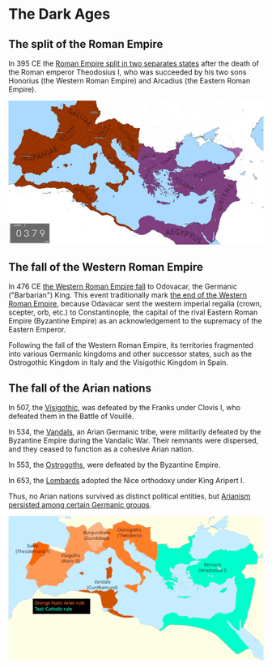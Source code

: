 # The Dark Ages


## The split of the Roman Empire

In 395 CE the [Roman Empire split in two separates states](https://study.com/academy/lesson/the-division-of-rome-into-eastern-and-western-empires.html) after the death of the Roman emperor Theodosius I, who was succeeded by his two sons Honorius (the Western Roman Empire) and Arcadius (the Eastern Roman Empire).

![Roman Empire Split](dark-ages.roman_empires.jpg)

## The fall of the Western Roman Empire

In 476 CE [the Western Roman Empire fall](https://en.wikipedia.org/wiki/Deposition_of_Romulus_Augustus) to Odovacar, the Germanic ("Barbarian") King. This event traditionally mark [the end of the Western Roman Empire](https://dlab.epfl.ch/wikispeedia/wpcd/wp/r/Romulus_Augustus.htm), because Odavacar sent the western imperial regalia (crown, scepter, orb, etc.) to Constantinople, the capital of the rival Eastern Roman Empire (Byzantine Empire) as an acknowledgement to the supremacy of the Eastern Emperor.

Following the fall of the Western Roman Empire, its territories fragmented into various Germanic kingdoms and other successor states, such as the Ostrogothic Kingdom in Italy and the Visigothic Kingdom in Spain.

## The fall of the Arian nations

In 507, the [Visigothic](https://en.wikipedia.org/wiki/Visigoths), was defeated by the Franks under Clovis I, who defeated them in the Battle of Vouillé.

In 534, the [Vandals](https://en.wikipedia.org/wiki/Arianism), an Arian Germanic tribe, were militarily defeated by the Byzantine Empire during the Vandalic War. Their remnants were dispersed, and they ceased to function as a cohesive Arian nation.

In 553, the [Ostrogoths](https://en.wikipedia.org/wiki/Ostrogoths), were defeated by the Byzantine Empire.

In 653, the [Lombards](https://en.wikipedia.org/wiki/Arianism) adopted the Nice orthodoxy under King Aripert I.

Thus, no Arian nations survived as distinct political entities, but [Arianism persisted among certain Germanic groups](https://en.wikipedia.org/wiki/Arianism).

![Arian Empires](dark-ages.arian_empires.jpg)